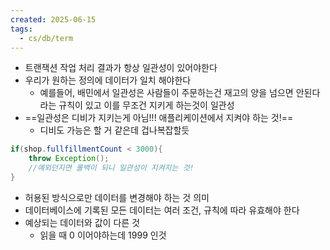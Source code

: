 ```yaml
---
created: 2025-06-15
tags:
  - cs/db/term
---
```

- 트랜잭션 작업 처리 결과가 항상 일관성이 있어야한다
- 우리가 원하는 정의에 데이터가 일치 해야한다
	- 예를들어, 배민에서 일관성은 사람들이 주문하는건 재고의 양을 넘으면 안된다라는 규칙이 있고 이를 무조건 지키게 하는것이 일관성
- ==일관성은 디비가 지키는게 아님!!! 애플리케이션에서 지켜야 하는 것!==
	- 디비도 가능은 할 거 같은데 겁나복잡할듯
```java
if(shop.fullfillmentCount < 3000){
	throw Exception();
	//예외던지면 롤백이 되니 일관성이 지켜지는 것!
}
```
- 허용된 방식으로만 데이터를 변경해야 하는 것 의미
- 데이터베이스에 기록된 모든 데이터는 여러 조건, 규칙에 따라 유효해야 한다
- 예상되는 데이터와 값이 다른 것
	- 읽을 때 0 이어야하는데 1999 인것
